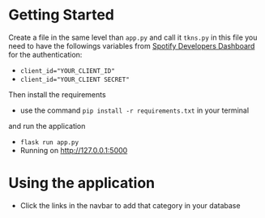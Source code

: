 # Getting Started

Create a file in the same level than `app.py` and call it `tkns.py` in this file you need to have the followings variables from [Spotify Developers Dashboard](http://example.com/ "Title") for the authentication:
- `client_id="YOUR_CLIENT_ID"`
- `client_id="YOUR_CLIENT SECRET"`

Then install the requirements 
- use the command `pip install -r requirements.txt` in your terminal

and run the application
- `flask run app.py`
- Running on http://127.0.0.1:5000

# Using the application
- Click the links in the navbar to add that category in your database



